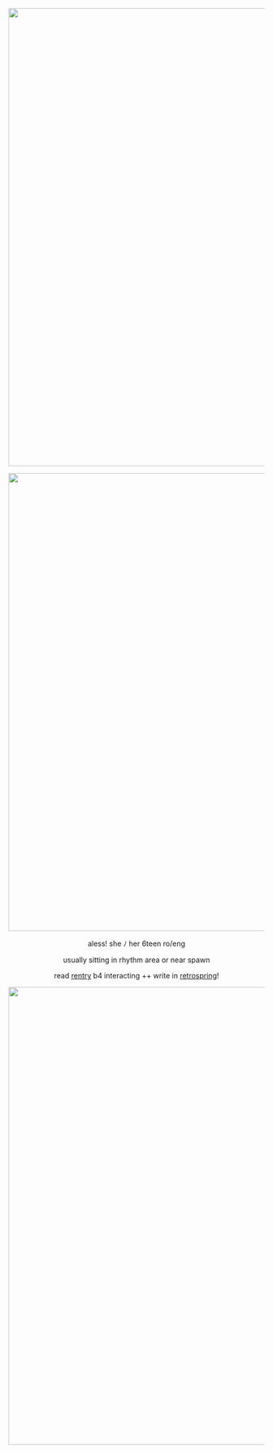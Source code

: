 <p align="center"> <img width="900" src="https://files.catbox.moe/vpro0y.png">
<p align="center"> <img width="900" src="https://files.catbox.moe/52jj92.png">
  
<div align="center"> 
  
aless! she ﾉ her 6teen ro/eng

<div align="center"> 

usually sitting in rhythm area or near spawn

<div align="center"> 
  
  read [rentry](https://rentry.co/westrnights) b4 interacting ++ write in [retrospring](https://retrospring.net/@vmprism)!

<p align="center"> <img width="900" src="https://files.catbox.moe/vpro0y.png">
